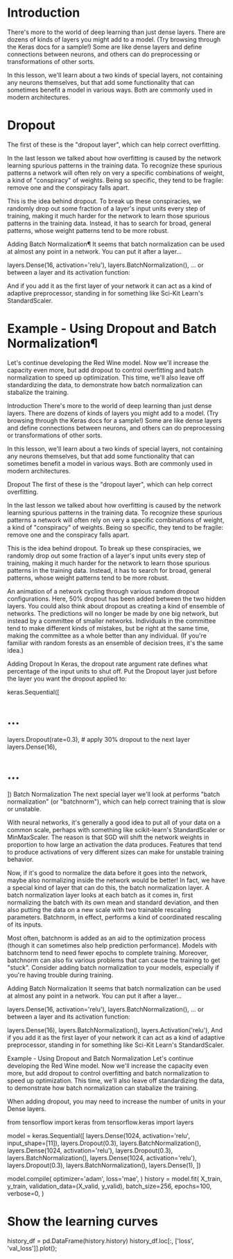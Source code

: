 # Introduction

There's more to the world of deep learning than just dense layers. There are dozens of kinds of layers you might add to a model. (Try browsing through the Keras docs for a sample!) Some are like dense layers and define connections between neurons, and others can do preprocessing or transformations of other sorts.

In this lesson, we'll learn about a two kinds of special layers, not containing any neurons themselves, but that add some functionality that can sometimes benefit a model in various ways. Both are commonly used in modern architectures.

# Dropout

The first of these is the "dropout layer", which can help correct overfitting.

In the last lesson we talked about how overfitting is caused by the network learning spurious patterns in the training data. To recognize these spurious patterns a network will often rely on very a specific combinations of weight, a kind of "conspiracy" of weights. Being so specific, they tend to be fragile: remove one and the conspiracy falls apart.

This is the idea behind dropout. To break up these conspiracies, we randomly drop out some fraction of a layer's input units every step of training, making it much harder for the network to learn those spurious patterns in the training data. Instead, it has to search for broad, general patterns, whose weight patterns tend to be more robust.

Adding Batch Normalization¶
It seems that batch normalization can be used at almost any point in a network. You can put it after a layer...

layers.Dense(16, activation='relu'),
layers.BatchNormalization(),
... or between a layer and its activation function:

<!--
layers.Dense(16),
layers.BatchNormalization(),
layers.Activation('relu'), -->

And if you add it as the first layer of your network it can act as a kind of adaptive preprocessor, standing in for something like Sci-Kit Learn's StandardScaler.

# Example - Using Dropout and Batch Normalization¶

Let's continue developing the Red Wine model. Now we'll increase the capacity even more, but add dropout to control overfitting and batch normalization to speed up optimization. This time, we'll also leave off standardizing the data, to demonstrate how batch normalization can stabalize the training.

Introduction
There's more to the world of deep learning than just dense layers. There are dozens of kinds of layers you might add to a model. (Try browsing through the Keras docs for a sample!) Some are like dense layers and define connections between neurons, and others can do preprocessing or transformations of other sorts.

In this lesson, we'll learn about a two kinds of special layers, not containing any neurons themselves, but that add some functionality that can sometimes benefit a model in various ways. Both are commonly used in modern architectures.

Dropout
The first of these is the "dropout layer", which can help correct overfitting.

In the last lesson we talked about how overfitting is caused by the network learning spurious patterns in the training data. To recognize these spurious patterns a network will often rely on very a specific combinations of weight, a kind of "conspiracy" of weights. Being so specific, they tend to be fragile: remove one and the conspiracy falls apart.

This is the idea behind dropout. To break up these conspiracies, we randomly drop out some fraction of a layer's input units every step of training, making it much harder for the network to learn those spurious patterns in the training data. Instead, it has to search for broad, general patterns, whose weight patterns tend to be more robust.

An animation of a network cycling through various random dropout configurations.
Here, 50% dropout has been added between the two hidden layers.
You could also think about dropout as creating a kind of ensemble of networks. The predictions will no longer be made by one big network, but instead by a committee of smaller networks. Individuals in the committee tend to make different kinds of mistakes, but be right at the same time, making the committee as a whole better than any individual. (If you're familiar with random forests as an ensemble of decision trees, it's the same idea.)

Adding Dropout
In Keras, the dropout rate argument rate defines what percentage of the input units to shut off. Put the Dropout layer just before the layer you want the dropout applied to:

keras.Sequential([

# ...

layers.Dropout(rate=0.3), # apply 30% dropout to the next layer
layers.Dense(16),

# ...

])
Batch Normalization
The next special layer we'll look at performs "batch normalization" (or "batchnorm"), which can help correct training that is slow or unstable.

With neural networks, it's generally a good idea to put all of your data on a common scale, perhaps with something like scikit-learn's StandardScaler or MinMaxScaler. The reason is that SGD will shift the network weights in proportion to how large an activation the data produces. Features that tend to produce activations of very different sizes can make for unstable training behavior.

Now, if it's good to normalize the data before it goes into the network, maybe also normalizing inside the network would be better! In fact, we have a special kind of layer that can do this, the batch normalization layer. A batch normalization layer looks at each batch as it comes in, first normalizing the batch with its own mean and standard deviation, and then also putting the data on a new scale with two trainable rescaling parameters. Batchnorm, in effect, performs a kind of coordinated rescaling of its inputs.

Most often, batchnorm is added as an aid to the optimization process (though it can sometimes also help prediction performance). Models with batchnorm tend to need fewer epochs to complete training. Moreover, batchnorm can also fix various problems that can cause the training to get "stuck". Consider adding batch normalization to your models, especially if you're having trouble during training.

Adding Batch Normalization
It seems that batch normalization can be used at almost any point in a network. You can put it after a layer...

layers.Dense(16, activation='relu'),
layers.BatchNormalization(),
... or between a layer and its activation function:

layers.Dense(16),
layers.BatchNormalization(),
layers.Activation('relu'),
And if you add it as the first layer of your network it can act as a kind of adaptive preprocessor, standing in for something like Sci-Kit Learn's StandardScaler.

Example - Using Dropout and Batch Normalization
Let's continue developing the Red Wine model. Now we'll increase the capacity even more, but add dropout to control overfitting and batch normalization to speed up optimization. This time, we'll also leave off standardizing the data, to demonstrate how batch normalization can stabalize the training.

When adding dropout, you may need to increase the number of units in your Dense layers.

from tensorflow import keras
from tensorflow.keras import layers

model = keras.Sequential([
layers.Dense(1024, activation='relu', input_shape=[11]),
layers.Dropout(0.3),
layers.BatchNormalization(),
layers.Dense(1024, activation='relu'),
layers.Dropout(0.3),
layers.BatchNormalization(),
layers.Dense(1024, activation='relu'),
layers.Dropout(0.3),
layers.BatchNormalization(),
layers.Dense(1),
])

model.compile(
optimizer='adam',
loss='mae',
)
history = model.fit(
X_train, y_train,
validation_data=(X_valid, y_valid),
batch_size=256,
epochs=100,
verbose=0,
)

# Show the learning curves

history_df = pd.DataFrame(history.history)
history_df.loc[:, ['loss', 'val_loss']].plot();

